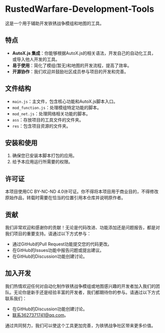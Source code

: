 # RustedWarfare-Development-Tools

这是一个用于辅助开发铁锈战争模组和地图的工具。

## 特点

- **AutoX.js 集成**：你能够根据AutoX.js的相关语法，开发自己的自动化工具，或导入他人开发的工具。
- **易于使用**：简化了模组(暂无)和地图的开发流程，提高了效率。
- **开源协作**：我们欢迎并鼓励社区成员参与项目的开发和完善。

## 文件结构

- `main.js`：主文件，包含核心功能和AutoX.js脚本入口。
- `mod_function.js`：处理模组特定功能的脚本。
- `mod_net.js`：处理网络相关功能的脚本。
- `ass`：存放项目的工具文件的文件夹。
- `res`：包含项目资源的文件夹。

## 安装和使用

1. 确保您已安装本脚本打包的应用。
2. 给予本应用运行所需要的权限。

## 许可证

本项目使用CC BY-NC-ND 4.0许可证。你不得将本项目用于商业目的，不得修改原始作品，转载时需要在恰当的位置引用本仓库并说明原作者。

## 贡献

我们非常欢迎和感谢你的贡献！无论是代码改进、功能添加还是问题报告，都是对我们项目的重要支持。请通过以下方式参与：

- 通过GitHub的Pull Request功能提交您的代码更改。
- 在GitHub的Issues功能中报告问题或提出建议。
- 在GitHub的Discussion功能创建讨论。

## 加入开发

我们热情欢迎任何对自动化制作铁锈战争模组或地图感兴趣的开发者加入我们的团队。无论你是新手还是经验丰富的开发者，我们都期待你的参与。请通过以下方式联系我们：

- 在GitHub的Discussion功能创建讨论。
- 联系3627371741@qq.com。

通过共同努力，我们可以使这个工具更加完善，为铁锈战争社区带来更多价值。